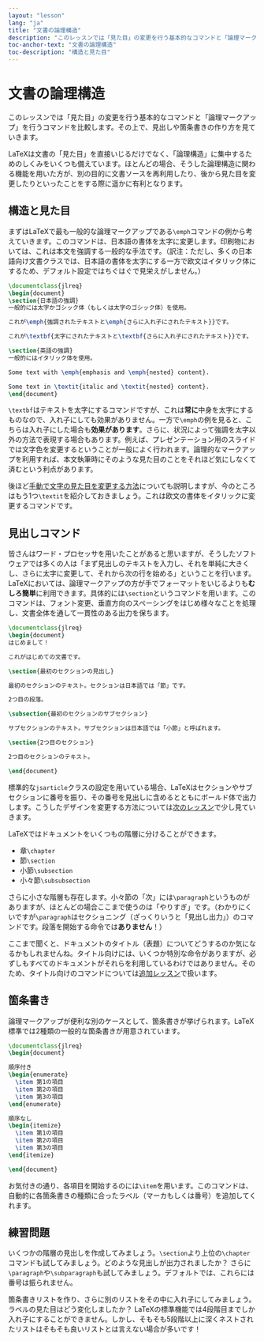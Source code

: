```yaml
---
layout: "lesson"
lang: "ja"
title: "文書の論理構造"
description: "このレッスンでは「見た目」の変更を行う基本的なコマンドと「論理マークアップ」を行うコマンドを比較します。その上で、見出しや箇条書きの作り方を見ていきます。"
toc-anchor-text: "文書の論理構造"
toc-description: "構造と見た目"
---
```


# 文書の論理構造

<span class="summary">このレッスンでは「見た目」の変更を行う基本的なコマンドと「論理マークアップ」を行うコマンドを比較します。その上で、見出しや箇条書きの作り方を見ていきます。</span>

LaTeXは文書の「見た目」を直接いじるだけでなく、「論理構造」に集中するためのしくみをいくつも備えています。ほとんどの場合、そうした論理構造に関わる機能を用いた方が、別の目的に文書ソースを再利用したり、後から見た目を変更したりといったことをする際に遥かに有利となります。

## 構造と見た目

まずはLaTeXで最も一般的な論理マークアップである`\emph`コマンドの例から考えていきます。このコマンドは、日本語の書体を太字に変更します。印刷物においては、これは本文を強調する一般的な手法です。（訳注：ただし、多くの日本語向け文書クラスでは、日本語の書体を太字にする一方で欧文はイタリック体にするため、デフォルト設定ではちぐはぐで見栄えがしません。）

```latex
\documentclass{jlreq}
\begin{document}
\section{日本語の強調}
一般的には太字かゴシック体（もしくは太字のゴシック体）を使用。

これが\emph{強調されたテキストと\emph{さらに入れ子にされたテキスト}}です。

これが\textbf{太字にされたテキストと\textbf{さらに入れ子にされたテキスト}}です。

\section{英語の強調}
一般的にはイタリック体を使用。

Some text with \emph{emphasis and \emph{nested} content}.

Some text in \textit{italic and \textit{nested} content}.
\end{document}
```

`\textbf`はテキストを太字にするコマンドですが、これは**常に**中身を太字にするものなので、入れ子にしても効果がありません。一方で`\emph`の例を見ると、こちらは入れ子にした場合も**効果があります**。さらに、状況によって強調を太字以外の方法で表現する場合もあります。例えば、プレゼンテーション用のスライドでは文字色を変更するということが一般によく行われます。論理的なマークアップを利用すれば、本文執筆時にそのような見た目のことをそれほど気にしなくて済むという利点があります。

後ほど[手動で文字の見た目を変更する方法](lesson-11)についても説明しますが、今のところはもう1つ`\textit`を紹介しておきましょう。これは欧文の書体をイタリックに変更するコマンドです。

## 見出しコマンド

皆さんはワード・プロセッサを用いたことがあると思いますが、そうしたソフトウェアでは多くの人は「まず見出しのテキストを入力し、それを単純に大きくし、さらに太字に変更して、それから次の行を始める」ということを行います。LaTeXにおいては、論理マークアップの方が手でフォーマットをいじるよりも**むしろ簡単**に利用できます。具体的には`\section`というコマンドを用います。このコマンドは、フォント変更、垂直方向のスペーシングをはじめ様々なことを処理し、文書全体を通して一貫性のある出力を保ちます。

```latex
\documentclass{jlreq}
\begin{document}
はじめまして！

これがはじめての文書です。

\section{最初のセクションの見出し}

最初のセクションのテキスト。セクションは日本語では「節」です。

2つ目の段落。

\subsection{最初のセクションのサブセクション}

サブセクションのテキスト。サブセクションは日本語では「小節」と呼ばれます。

\section{2つ目のセクション}

2つ目のセクションのテキスト。

\end{document}
```

標準的な`jsarticle`クラスの設定を用いている場合、LaTeXはセクションやサブセクションに番号を振り、その番号を見出しに含めるとともにボールド体で出力します。こうしたデザインを変更する方法については[次のレッスン](lesson-05)で少し見ていきます。

LaTeXではドキュメントをいくつもの階層に分けることができます。

- 章`\chapter`
- 節`\section`
- 小節`\subsection`
- 小々節`\subsubsection`

さらに小さな階層も存在します。小々節の「次」には`\paragraph`というものがありますが、ほとんどの場合ここまで使うのは「やりすぎ」です。（わかりにくいですが`\paragraph`はセクショニング（ざっくりいうと「見出し出力」）のコマンドです。段落を開始する命令では**ありません**！）

ここまで聞くと、ドキュメントのタイトル（表題）についてどうするのか気になるかもしれませんね。タイトル向けには、いくつか特別な命令がありますが、必ずしもすべてのドキュメントがそれらを利用しているわけではありません。そのため、タイトル向けのコマンドについては[追加レッスン](more-04)で扱います。

## 箇条書き

論理マークアップが便利な別のケースとして、箇条書きが挙げられます。LaTeX標準では2種類の一般的な箇条書きが用意されています。

```latex
\documentclass{jlreq}
\begin{document}

順序付き
\begin{enumerate}
  \item 第1の項目
  \item 第2の項目
  \item 第3の項目
\end{enumerate}

順序なし
\begin{itemize}
  \item 第1の項目
  \item 第2の項目
  \item 第3の項目
\end{itemize}

\end{document}
```

お気付きの通り、各項目を開始するのには`\item`を用います。このコマンドは、自動的に各箇条書きの種類に合ったラベル（マーカもしくは番号）を追加してくれます。

## 練習問題

いくつかの階層の見出しを作成してみましょう。`\section`より上位の`\chapter`コマンドも試してみましょう。どのような見出しが出力されましたか？ さらに`\paragraph`や`\subparagraph`も試してみましょう。デフォルトでは、これらには番号は振られません。

箇条書きリストを作り、さらに別のリストをその中に入れ子にしてみましょう。ラベルの見た目はどう変化しましたか？ LaTeXの標準機能では4段階目までしか入れ子にすることができません。しかし、そもそも5段階以上に深くネストされたリストはそもそも良いリストとは言えない場合が多いです！
